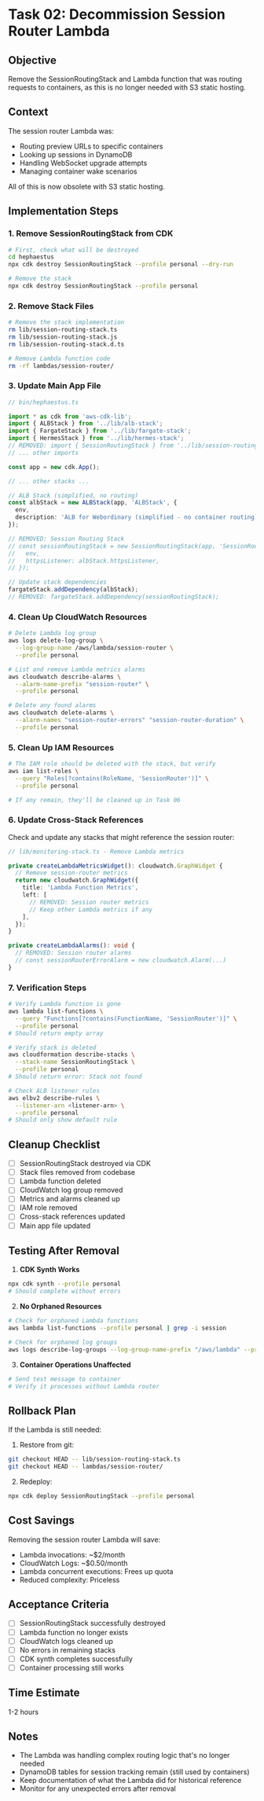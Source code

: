 # Task 02: Decommission Session Router Lambda

## Objective
Remove the SessionRoutingStack and Lambda function that was routing requests to containers, as this is no longer needed with S3 static hosting.

## Context
The session router Lambda was:
- Routing preview URLs to specific containers
- Looking up sessions in DynamoDB
- Handling WebSocket upgrade attempts
- Managing container wake scenarios

All of this is now obsolete with S3 static hosting.

## Implementation Steps

### 1. Remove SessionRoutingStack from CDK

```bash
# First, check what will be destroyed
cd hephaestus
npx cdk destroy SessionRoutingStack --profile personal --dry-run

# Remove the stack
npx cdk destroy SessionRoutingStack --profile personal
```

### 2. Remove Stack Files

```bash
# Remove the stack implementation
rm lib/session-routing-stack.ts
rm lib/session-routing-stack.js
rm lib/session-routing-stack.d.ts

# Remove Lambda function code
rm -rf lambdas/session-router/
```

### 3. Update Main App File

```typescript
// bin/hephaestus.ts

import * as cdk from 'aws-cdk-lib';
import { ALBStack } from '../lib/alb-stack';
import { FargateStack } from '../lib/fargate-stack';
import { HermesStack } from '../lib/hermes-stack';
// REMOVED: import { SessionRoutingStack } from '../lib/session-routing-stack';
// ... other imports

const app = new cdk.App();

// ... other stacks ...

// ALB Stack (simplified, no routing)
const albStack = new ALBStack(app, 'ALBStack', {
  env,
  description: 'ALB for Webordinary (simplified - no container routing)',
});

// REMOVED: Session Routing Stack
// const sessionRoutingStack = new SessionRoutingStack(app, 'SessionRoutingStack', {
//   env,
//   httpsListener: albStack.httpsListener,
// });

// Update stack dependencies
fargateStack.addDependency(albStack);
// REMOVED: fargateStack.addDependency(sessionRoutingStack);
```

### 4. Clean Up CloudWatch Resources

```bash
# Delete Lambda log group
aws logs delete-log-group \
  --log-group-name /aws/lambda/session-router \
  --profile personal

# List and remove Lambda metrics alarms
aws cloudwatch describe-alarms \
  --alarm-name-prefix "session-router" \
  --profile personal

# Delete any found alarms
aws cloudwatch delete-alarms \
  --alarm-names "session-router-errors" "session-router-duration" \
  --profile personal
```

### 5. Clean Up IAM Resources

```bash
# The IAM role should be deleted with the stack, but verify
aws iam list-roles \
  --query "Roles[?contains(RoleName, 'SessionRouter')]" \
  --profile personal

# If any remain, they'll be cleaned up in Task 06
```

### 6. Update Cross-Stack References

Check and update any stacks that might reference the session router:

```typescript
// lib/monitoring-stack.ts - Remove Lambda metrics

private createLambdaMetricsWidget(): cloudwatch.GraphWidget {
  // Remove session-router metrics
  return new cloudwatch.GraphWidget({
    title: 'Lambda Function Metrics',
    left: [
      // REMOVED: Session router metrics
      // Keep other Lambda metrics if any
    ],
  });
}

private createLambdaAlarms(): void {
  // REMOVED: Session router alarms
  // const sessionRouterErrorAlarm = new cloudwatch.Alarm(...)
}
```

### 7. Verification Steps

```bash
# Verify Lambda function is gone
aws lambda list-functions \
  --query "Functions[?contains(FunctionName, 'SessionRouter')]" \
  --profile personal
# Should return empty array

# Verify stack is deleted
aws cloudformation describe-stacks \
  --stack-name SessionRoutingStack \
  --profile personal
# Should return error: Stack not found

# Check ALB listener rules
aws elbv2 describe-rules \
  --listener-arn <listener-arn> \
  --profile personal
# Should only show default rule
```

## Cleanup Checklist

- [ ] SessionRoutingStack destroyed via CDK
- [ ] Stack files removed from codebase
- [ ] Lambda function deleted
- [ ] CloudWatch log group removed
- [ ] Metrics and alarms cleaned up
- [ ] IAM role removed
- [ ] Cross-stack references updated
- [ ] Main app file updated

## Testing After Removal

1. **CDK Synth Works**
```bash
npx cdk synth --profile personal
# Should complete without errors
```

2. **No Orphaned Resources**
```bash
# Check for orphaned Lambda functions
aws lambda list-functions --profile personal | grep -i session

# Check for orphaned log groups
aws logs describe-log-groups --log-group-name-prefix "/aws/lambda" --profile personal
```

3. **Container Operations Unaffected**
```bash
# Send test message to container
# Verify it processes without Lambda router
```

## Rollback Plan

If the Lambda is still needed:
1. Restore from git:
```bash
git checkout HEAD -- lib/session-routing-stack.ts
git checkout HEAD -- lambdas/session-router/
```

2. Redeploy:
```bash
npx cdk deploy SessionRoutingStack --profile personal
```

## Cost Savings

Removing the session router Lambda will save:
- Lambda invocations: ~$2/month
- CloudWatch Logs: ~$0.50/month
- Lambda concurrent executions: Frees up quota
- Reduced complexity: Priceless

## Acceptance Criteria

- [ ] SessionRoutingStack successfully destroyed
- [ ] Lambda function no longer exists
- [ ] CloudWatch logs cleaned up
- [ ] No errors in remaining stacks
- [ ] CDK synth completes successfully
- [ ] Container processing still works

## Time Estimate
1-2 hours

## Notes
- The Lambda was handling complex routing logic that's no longer needed
- DynamoDB tables for session tracking remain (still used by containers)
- Keep documentation of what the Lambda did for historical reference
- Monitor for any unexpected errors after removal
